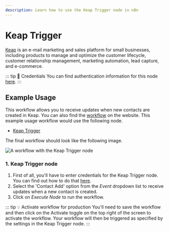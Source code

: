 ```yaml
---
description: Learn how to use the Keap Trigger node in n8n
---
```


# Keap Trigger

[Keap](https://keap.com/) is an e-mail marketing and sales platform for small businesses, including products to manage and optimize the customer lifecycle, customer relationship management, marketing automation, lead capture, and e-commerce.

::: tip 🔑 Credentials
You can find authentication information for this node [here](../../../credentials/Keap/README.md).
:::


## Example Usage

This workflow allows you to receive updates when new contacts are created in Keap. You can also find the [workflow](https://n8n.io/workflows/554) on the website. This example usage workflow would use the following node.
- [Keap Trigger]()

The final workflow should look like the following image.

![A workflow with the Keap Trigger node](./workflow.png)


### 1. Keap Trigger node

1. First of all, you'll have to enter credentials for the Keap Trigger node. You can find out how to do that [here](../../../credentials/Keap/README.md).
2. Select the 'Contact Add' option from the *Event* dropdown list to receive updates when a new contact is created.
3. Click on *Execute Node* to run the workflow.

::: tip 💡 Activate workflow for production
You'll need to save the workflow and then click on the Activate toggle on the top right of the screen to activate the workflow. Your workflow will then be triggered as specified by the settings in the Keap Trigger node.
:::

